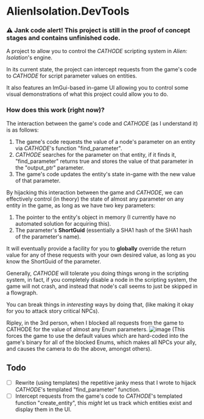 # AlienIsolation.DevTools

### :warning: Jank code alert! This project is still in the proof of concept stages and contains unfinished code.

A project to allow you to control the _CATHODE_ scripting system in _Alien: Isolation_'s engine.

In its current state, the project can intercept requests from the game's code to _CATHODE_ for script parameter values on entities.

It also features an ImGui-based in-game UI allowing you to control some visual demonstrations of what this project could allow you to do.

### How does this work (right now)?
The interaction between the game's code and _CATHODE_ (as I understand it) is as follows:
1. The game's code requests the value of a node's parameter on an entity via _CATHODE_'s function "find_parameter".
2. _CATHODE_ searches for the parameter on that entity, if it finds it, "find_parameter" returns true and stores the value of that parameter in the "output_ptr" parameter.
3. The game's code updates the entity's state in-game with the new value of that parameter.

By hijacking this interaction between the game and _CATHODE_, we can effectively control (in theory) the state of almost any parameter on any entity in the game, 
as long as we have two key parameters:
1. The pointer to the entity's object in memory (I currently have no automated solution for acquiring this).
2. The parameter's **ShortGuid** (essentially a SHA1 hash of the SHA1 hash of the parameter's name). 

It will eventually provide a facility for you to **globally** override the return value for any of these requests with your own desired value, 
as long as you know the ShortGuid of the parameter.

Generally, _CATHODE_ will tolerate you doing things wrong in the scripting system, in fact, if you completely disable a node in the scripting system,
the game will not crash, and instead that node's call seems to just be skipped in a flowgraph.

You can break things in _interesting_ ways by doing that, (like making it okay for you to attack story critical NPCs).

Ripley, in the 3rd person, when I blocked all requests from the game to CATHODE for the value of almost any Enum parameters.
![image](https://cdn.discordapp.com/attachments/595332211826229257/873632514781089882/unknown.png)
(This forces the game to use the default values which are hard-coded into the game's binary for all of the blocked Enums, which makes all NPCs your ally, and causes the camera to do
the above, amongst others).

## Todo
- [ ] Rewrite (using templates) the repetitive janky mess that I wrote to hijack _CATHODE_'s templated "find_parameter" function. 
- [ ] Intercept requests from the game's code to _CATHODE_'s templated function "create_entity", this _might_ let us track which entities exist and display them in the UI.
